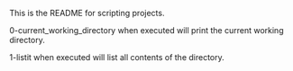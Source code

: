 This is the README for scripting projects.

0-current_working_directory when executed will print the current working directory.

1-listit when executed will list all contents of the directory.
